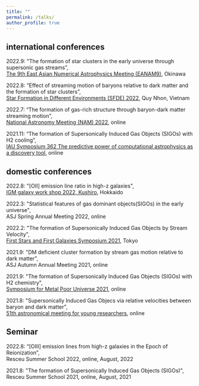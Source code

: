 ```yaml
---
title: ""
permalink: /talks/
author_profile: true
---
```


## international conferences 
2022.9: "The formation of star clusters in the early universe through supersonic gas streams”,  
[The 9th East Asian Numerical Astrophysics Meeting (EANAM9)](https://hpc.imit.chiba-u.jp/eanam9/), Okinawa

2022.8: “Effect of streaming motion of baryons relative to dark matter and the formation of star clusters”,   
[Star Formation in Different Environments (SFDE) 2022](https://www.icisequynhon.com/conferences/2022/SFDE/overview.html), Quy Nhon, Vietnam

2022.7: “The formation of gas-rich structure through baryon-dark matter streaming motion”,  
[National Astronomy Meeting (NAM) 2022](https://nam2022.org), online

2021.11: “The formation of Supersonically Induced Gas Objects (SIGOs) with H2 cooling”,  
[IAU Symposium 362 The predictive power of computational astrophysics as a discovery tool](http://iaus362.astro.unistra.fr/IAUS362.html), online 

## domestic conferences 
2022.8: "[OII] emission line ratio in high-z galaxies",  
[IGM galaxy work shop 2022, Kushiro](https://www2.ccs.tsukuba.ac.jp/Astro/conferences/domestic/en/2022/08/08/galaxy-igm/), Hokkaido 

2022.3: "Statistical features of gas dominant objects(SIGOs) in the early universe",  
ASJ Spring Annual Meeting 2022, online

2022.2: "The formation of Supersonically Induced Gas Objects by Stream Velocity",  
[First Stars and First Galaxies Symposium 2021](https://sites.google.com/view/fsfg2021/), Tokyo

2021.9: "DM deficient cluster formation by stream gas motion relative to dark matter",  
ASJ Autumn Annual Meeting 2021, online

2021.9: "The formation of Supersonically Induced Gas Objects (SIGOs) with H2 chemistry",  
[Symposium for Metal Poor Universe 2021](https://sites.google.com/view/metal-poor-universe-2021/ホーム-home), online

2021.8: "Supersonically Induced Gas Objecs via relative velocities between baryon and dark matter",  
[51th astronomical meeting for young researchers](https://astro-wakate.sakura.ne.jp/ss2021/), online

## Seminar
2022.8: “[OIII] emission lines from high-z galaxies in the Epoch of Reionization”,  
Resceu Summer School 2022, online, August, 2022

2021.8: "The formation of Supersonically Induced Gas Objects (SIGOs)",  
Resceu Summer School 2021, online, August, 2021

